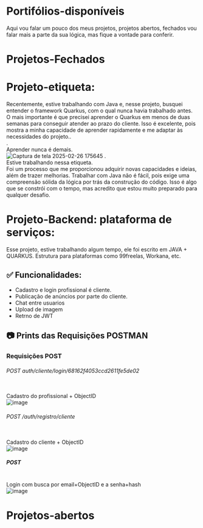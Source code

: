 # Portifólios-disponíveis
Aqui vou falar um pouco dos meus projetos, projetos abertos, fechados vou falar mais a parte da sua lógica, mas fique a vontade para conferir.

# Projetos-Fechados
# Projeto-etiqueta:<br>
Recentemente, estive trabalhando com Java e, nesse projeto, busquei entender o framework Quarkus, com o qual nunca havia trabalhado antes. O mais importante é que precisei aprender o Quarkus em menos de duas semanas para conseguir atender ao prazo do cliente.
Isso é excelente, pois mostra a minha capacidade de aprender rapidamente e me adaptar às necessidades do projeto..<br>
  .<br>Aprender nunca é demais.<br>
![Captura de tela 2025-02-26 175645](https://github.com/user-attachments/assets/23c78774-5bea-4a75-9aad-49b9f4aae79c)
  .<br>Estive trabalhando nessa etiqueta.<br>
Foi um processo que me proporcionou adquirir novas capacidades e ideias, além de trazer melhorias. 
Trabalhar com Java não é fácil, pois exige uma compreensão sólida da lógica por trás da construção do código. 
Isso é algo que se constrói com o tempo, mas acredito que estou muito preparado para qualquer desafio. 
# Projeto-Backend: plataforma de serviços:
Esse projeto, estive trabalhando algum tempo, ele foi escrito em JAVA + QUARKUS.
Estrutura para plataformas como 99freelas, Workana, etc.
## ✅ Funcionalidades:
- Cadastro e login profissional é cliente.
- Publicação de anúncios por parte do cliente.
- Chat entre usuarios
- Upload de imagem
- Retrno de JWT
## 📷 Prints das Requisições POSTMAN
### Requisições POST
###### POST auth/cliente/login/68162f4053ccd2611fe5de02 
<br>Cadastro do profissional + ObjectID<br>
![image](https://github.com/user-attachments/assets/07d7c64d-62fa-486a-9d6f-aa76b18313d5)
###### POST /auth/registro/cliente
<br>Cadastro do cliente + ObjectID<br>
![image](https://github.com/user-attachments/assets/8ead3fd3-18d6-4be3-b698-287ad4cf6cf4)
##### POST
<br>Login com busca por email+ObjectID e a senha+hash<br>
![image](https://github.com/user-attachments/assets/42b68fcc-7570-4a23-989e-3f9ad6521ed2)

# Projetos-abertos
